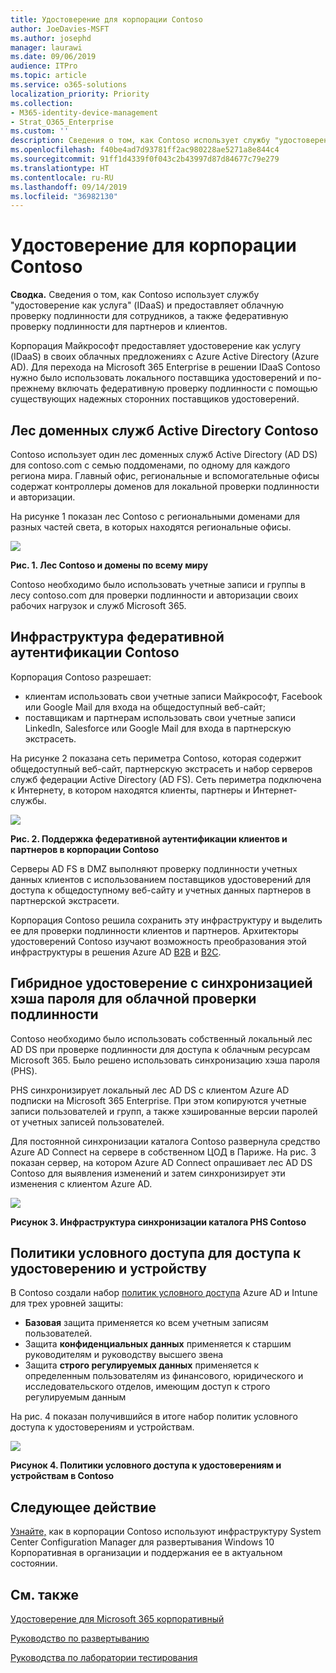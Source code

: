 ```yaml
---
title: Удостоверение для корпорации Contoso
author: JoeDavies-MSFT
ms.author: josephd
manager: laurawi
ms.date: 09/06/2019
audience: ITPro
ms.topic: article
ms.service: o365-solutions
localization_priority: Priority
ms.collection:
- M365-identity-device-management
- Strat_O365_Enterprise
ms.custom: ''
description: Сведения о том, как Contoso использует службу "удостоверение как услуга" (IDaaS) и предоставляет облачную проверку подлинности для сотрудников, а также федеративную проверку подлинности для партнеров и клиентов.
ms.openlocfilehash: f40be4ad7d93781ff2ac980228ae5271a8e844c4
ms.sourcegitcommit: 91ff1d4339f0f043c2b43997d87d84677c79e279
ms.translationtype: HT
ms.contentlocale: ru-RU
ms.lasthandoff: 09/14/2019
ms.locfileid: "36982130"
---
```

# <a name="identity-for-the-contoso-corporation"></a>Удостоверение для корпорации Contoso

**Сводка.** Сведения о том, как Contoso использует службу "удостоверение как услуга" (IDaaS) и предоставляет облачную проверку подлинности для сотрудников, а также федеративную проверку подлинности для партнеров и клиентов.

Корпорация Майкрософт предоставляет удостоверение как услугу (IDaaS) в своих облачных предложениях с Azure Active Directory (Azure AD). Для перехода на Microsoft 365 Enterprise в решении IDaaS Contoso нужно было использовать локального поставщика удостоверений и по-прежнему включать федеративную проверку подлинности с помощью существующих надежных сторонних поставщиков удостоверений.

## <a name="contosos-active-directory-domain-services-forest"></a>Лес доменных служб Active Directory Contoso

Contoso использует один лес доменных служб Active Directory (AD DS) для contoso.com с семью поддоменами, по одному для каждого региона мира. Главный офис, региональные и вспомогательные офисы содержат контроллеры доменов для локальной проверки подлинности и авторизации.

На рисунке 1 показан лес Contoso с региональными доменами для разных частей света, в которых находятся региональные офисы.

![](./media/contoso-identity/contoso-identity-fig1.png)
 
**Рис. 1. Лес Contoso и домены по всему миру**

Contoso необходимо было использовать учетные записи и группы в лесу contoso.com для проверки подлинности и авторизации своих рабочих нагрузок и служб Microsoft 365.

## <a name="contosos-federated-authentication-infrastructure"></a>Инфраструктура федеративной аутентификации Contoso

Корпорация Contoso разрешает:

- клиентам использовать свои учетные записи Майкрософт, Facebook или Google Mail для входа на общедоступный веб-сайт;
- поставщикам и партнерам использовать свои учетные записи LinkedIn, Salesforce или Google Mail для входа в партнерскую экстрасеть.

На рисунке 2 показана сеть периметра Contoso, которая содержит общедоступный веб-сайт, партнерскую экстрасеть и набор серверов служб федерации Active Directory (AD FS). Сеть периметра подключена к Интернету, в котором находятся клиенты, партнеры и Интернет-службы.

![](./media/contoso-identity/contoso-identity-fig2.png)

**Рис. 2. Поддержка федеративной аутентификации клиентов и партнеров в корпорации Contoso**
 
Серверы AD FS в DMZ выполняют проверку подлинности учетных данных клиентов с использованием поставщиков удостоверений для доступа к общедоступному веб-сайту и учетных данных партнеров в партнерской экстрасети.

Корпорация Contoso решила сохранить эту инфраструктуру и выделить ее для проверки подлинности клиентов и партнеров. Архитекторы удостоверений Contoso изучают возможность преобразования этой инфраструктуры в решения Azure AD [B2B](https://docs.microsoft.com/azure/active-directory/b2b/hybrid-organizations) и [B2C](https://docs.microsoft.com/azure/active-directory-b2c/solution-articles).

## <a name="hybrid-identity-with-password-hash-synchronization-for-cloud-based-authentication"></a>Гибридное удостоверение с синхронизацией хэша пароля для облачной проверки подлинности

Contoso необходимо было использовать собственный локальный лес AD DS при проверке подлинности для доступа к облачным ресурсам Microsoft 365. Было решено использовать синхронизацию хэша пароля (PHS).

PHS синхронизирует локальный лес AD DS с клиентом Azure AD подписки на Microsoft 365 Enterprise. При этом копируются учетные записи пользователей и групп, а также хэшированные версии паролей от учетных записей пользователей. 

Для постоянной синхронизации каталога Contoso развернула средство Azure AD Connect на сервере в собственном ЦОД в Париже. На рис. 3 показан сервер, на котором Azure AD Connect опрашивает лес AD DS Contoso для выявления изменений и затем синхронизирует эти изменения с клиентом Azure AD.

![](./media/contoso-identity/contoso-identity-fig4.png)
 
**Рисунок 3. Инфраструктура синхронизации каталога PHS Contoso**


## <a name="conditional-access-policies-for-identity-and-device-access"></a>Политики условного доступа для доступа к удостоверению и устройству

В Contoso создали набор [политик условного доступа](identity-access-policies.md) Azure AD и Intune для трех уровней защиты:

- **Базовая** защита применяется ко всем учетным записям пользователей.
- Защита **конфиденциальных данных** применяется к старшим руководителям и руководству высшего звена
- Защита **строго регулируемых данных** применяется к определенным пользователям из финансового, юридического и исследовательского отделов, имеющим доступ к строго регулируемым данным

На рис. 4 показан получившийся в итоге набор политик условного доступа к удостоверениям и устройствам.

![](./media/contoso-identity/contoso-identity-fig5.png)
 
**Рисунок 4. Политики условного доступа к удостоверениям и устройствам в Contoso**

## <a name="next-step"></a>Следующее действие

[Узнайте,](contoso-win10.md) как в корпорации Contoso используют инфраструктуру System Center Configuration Manager для развертывания Windows 10 Корпоративная в организации и поддержания ее в актуальном состоянии.

## <a name="see-also"></a>См. также

[Удостоверение для Microsoft 365 корпоративный](identity-infrastructure.md)

[Руководство по развертыванию](deploy-microsoft-365-enterprise.md)

[Руководства по лаборатории тестирования](m365-enterprise-test-lab-guides.md)
